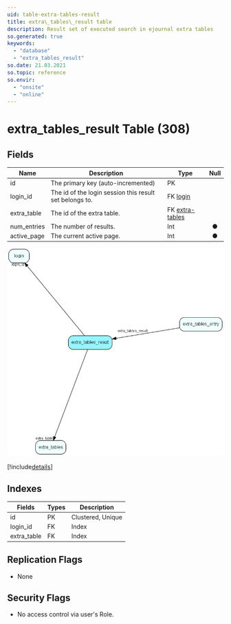 ```yaml
---
uid: table-extra-tables-result
title: extra\_tables\_result table
description: Result set of executed search in ejournal extra tables
so.generated: true
keywords:
  - "database"
  - "extra_tables_result"
so.date: 21.03.2021
so.topic: reference
so.envir:
  - "onsite"
  - "online"
---
```


# extra\_tables\_result Table (308)

## Fields

| Name | Description | Type | Null |
|------|-------------|------|:----:|
|id|The primary key (auto-incremented)|PK| |
|login\_id|The id of the login session this result set belongs to.|FK [login](login.md)| |
|extra\_table|The id of the extra table.|FK [extra-tables](extra-tables.md)| |
|num\_entries|The number of results.|Int|&#x25CF;|
|active\_page|The current active page.|Int|&#x25CF;|


![extra_tables_result table relationship diagram](./media/extra_tables_result.png)

[!include[details](./includes/extra-tables-result.md)]

## Indexes

| Fields | Types | Description |
|--------|-------|-------------|
|id |PK |Clustered, Unique |
|login\_id |FK |Index |
|extra\_table |FK |Index |

## Replication Flags

* None

## Security Flags

* No access control via user's Role.

